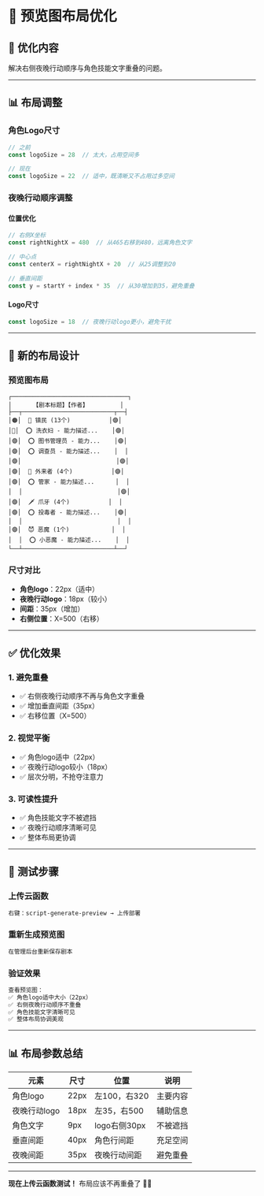 # 📐 预览图布局优化

## 🔧 优化内容

解决右侧夜晚行动顺序与角色技能文字重叠的问题。

---

## 📊 布局调整

### 角色Logo尺寸
```javascript
// 之前
const logoSize = 28  // 太大，占用空间多

// 现在  
const logoSize = 22  // 适中，既清晰又不占用过多空间
```

### 夜晚行动顺序调整

#### 位置优化
```javascript
// 右侧X坐标
const rightNightX = 480  // 从465右移到480，远离角色文字

// 中心点
const centerX = rightNightX + 20  // 从25调整到20

// 垂直间距
const y = startY + index * 35  // 从30增加到35，避免重叠
```

#### Logo尺寸
```javascript
const logoSize = 18  // 夜晚行动logo更小，避免干扰
```

---

## 🎨 新的布局设计

### 预览图布局
```
┌─────────────────────────────────┐
│      【剧本标题】【作者】         │
├──┬──────────────────────────┬──┤
│🟠│  👥 镇民 (13个)           │🟣│
│🔴│  ⭕ 洗衣妇 - 能力描述...    │🟣│
│🟣│  ⭕ 图书管理员 - 能力...    │🟣│
│🟣│  ⭕ 调查员 - 能力描述...    │  │
│🟣│                           │🟣│
│🟣│  🏃 外来者 (4个)           │🟣│
│🟣│  ⭕ 管家 - 能力描述...      │  │
│  │                           │🟣│
│🟣│  🗡️ 爪牙 (4个)           │  │
│🟣│  ⭕ 投毒者 - 能力描述...    │🟣│
│  │                           │  │
│🟣│  😈 恶魔 (1个)            │  │
│  │  ⭕ 小恶魔 - 能力描述...    │  │
└──┴──────────────────────────┴──┘
```

### 尺寸对比
- **角色logo**：22px（适中）
- **夜晚行动logo**：18px（较小）
- **间距**：35px（增加）
- **右侧位置**：X=500（右移）

---

## ✅ 优化效果

### 1. 避免重叠
- ✅ 右侧夜晚行动顺序不再与角色文字重叠
- ✅ 增加垂直间距（35px）
- ✅ 右移位置（X=500）

### 2. 视觉平衡
- ✅ 角色logo适中（22px）
- ✅ 夜晚行动logo较小（18px）
- ✅ 层次分明，不抢夺注意力

### 3. 可读性提升
- ✅ 角色技能文字不被遮挡
- ✅ 夜晚行动顺序清晰可见
- ✅ 整体布局更协调

---

## 🧪 测试步骤

### 上传云函数
```bash
右键：script-generate-preview → 上传部署
```

### 重新生成预览图
```bash
在管理后台重新保存剧本
```

### 验证效果
```bash
查看预览图：
✅ 角色logo适中大小（22px）
✅ 右侧夜晚行动顺序不重叠
✅ 角色技能文字清晰可见
✅ 整体布局协调美观
```

---

## 📊 布局参数总结

| 元素 | 尺寸 | 位置 | 说明 |
|------|------|------|------|
| 角色logo | 22px | 左100，右320 | 主要内容 |
| 夜晚行动logo | 18px | 左35，右500 | 辅助信息 |
| 角色文字 | 9px | logo右侧30px | 不被遮挡 |
| 垂直间距 | 40px | 角色行间距 | 充足空间 |
| 夜晚间距 | 35px | 夜晚行动间距 | 避免重叠 |

---

**现在上传云函数测试！** 布局应该不再重叠了 📐✨
